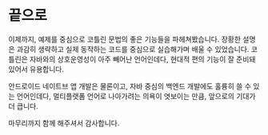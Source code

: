 # 끝으로

이제까지, 예제를 중심으로 코틀린 문법의 좋은 기능들을 파헤쳐봤습니다. 장황한 설명은 과감히 생략하고 실제 동작하는 코드를 중심으로 실습해가며 배울 수 있었습니다. 코틀린은 자바와의 상호운영성이 아주 빼어난 언어인데다, 현대적 편의 기능이 잘 준비돼 있어서 유용합니다.

안드로이드 네이트브 앱 개발은 물론이고, 자바 중심의 백엔드 개발에도 훌륭히 쓸 수 있는 언어인데다, 멀티플랫폼 언어로 나아가려는 의욕이 엿보이는 만큼, 앞으로의 기대가 더 큽니다.

마무리까지 함께 해주셔서 감사합니다.
